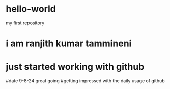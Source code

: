 # hello-world
my first repository
# i am ranjith kumar tammineni
# just started working with github
#date 9-8-24 great going
#getting impressed with the daily usage of github

